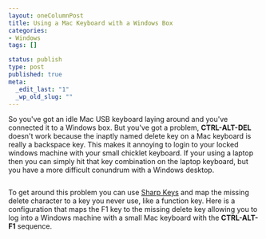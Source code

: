 ```yaml
--- 
layout: oneColumnPost
title: Using a Mac Keyboard with a Windows Box
categories: 
- Windows
tags: []

status: publish
type: post
published: true
meta: 
  _edit_last: "1"
  _wp_old_slug: ""
---
```

So you've got an idle Mac USB keyboard laying around and you've connected it to a Windows box. But you've got a problem, <strong>CTRL-ALT-DEL </strong> doesn't work because the inaptly named delete key on a Mac keyboard is really a backspace key.   This makes it annoying to login to your locked windows machine with your small chicklet keyboard.  If your using a laptop then you can simply hit that key combination on the laptop keyboard, but you have a more difficult conundrum with a Windows desktop.

<img src="http://www.preenandprune.com/cocoamondo/wp-content/uploads/2011/01/top_view_20091020.jpg" alt="" title="keyboard" class="alignnone size-full wp-image-1109" />

To get around this problem you can use <a href="http://www.randyrants.com/2008/12/sharpkeys_30.html">Sharp Keys</a> and map the missing delete character to a key you never use, like a function key.  Here is a configuration that maps the F1 key to the missing delete key allowing you to log into a Windows machine with a small Mac keyboard with the <strong>CTRL-ALT-F1</strong> sequence.

<img src="http://www.preenandprune.com/cocoamondo/wp-content/uploads/2011/01/sharpKeys.png" alt="" title="sharpKeys" class="alignnone size-full wp-image-1112" />
